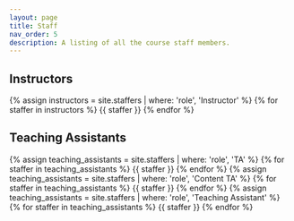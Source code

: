 ```yaml
---
layout: page
title: Staff
nav_order: 5
description: A listing of all the course staff members.
---
```


## Instructors

<div class="role">
  {% assign instructors = site.staffers | where: 'role', 'Instructor' %}
  {% for staffer in instructors %}
  {{ staffer }}
  {% endfor %}
</div>

## Teaching Assistants

<div class="role">
  {% assign teaching_assistants = site.staffers | where: 'role', 'TA' %}
  {% for staffer in teaching_assistants %}
  {{ staffer }}
  {% endfor %}
  {% assign teaching_assistants = site.staffers | where: 'role', 'Content TA' %}
  {% for staffer in teaching_assistants %}
  {{ staffer }}
  {% endfor %}
  {% assign teaching_assistants = site.staffers | where: 'role', 'Teaching Assistant' %}
  {% for staffer in teaching_assistants %}
  {{ staffer }}
  {% endfor %}
</div>
